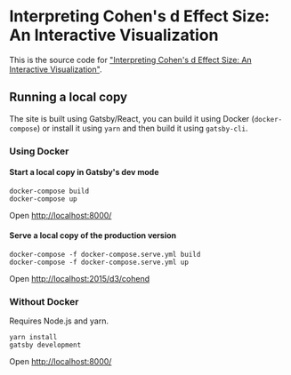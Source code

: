 
# Interpreting Cohen's d Effect Size: An Interactive Visualization 

This is the source code for ["Interpreting Cohen's d Effect Size: An Interactive Visualization"](https://rpsychologist.com/d3/cohend/).

## Running a local copy
The site is built using Gatsby/React, you can build it using Docker (`docker-compose`) or install it using `yarn` and then build it using `gatsby-cli`.

### Using Docker
#### Start a local copy in Gatsby's dev mode
```shell
docker-compose build
docker-compose up
```
Open [http://localhost:8000/](http://localhost:8000/)

#### Serve a local copy of the production version
```shell
docker-compose -f docker-compose.serve.yml build
docker-compose -f docker-compose.serve.yml up
```
Open [http://localhost:2015/d3/cohend](http://localhost:2015/d3/cohend)

### Without Docker
Requires Node.js and yarn.
```shell
yarn install
gatsby development
```
Open [http://localhost:8000/](http://localhost:8000/)